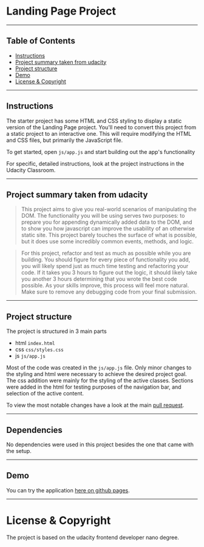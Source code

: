 # Landing Page Project

---

## Table of Contents

* [Instructions](#instructions)
* [Project summary taken from udacity](#project-summary-taken-from-udacity)
* [Project structure](#project-structure)
* [Demo](#Demo)
* [License & Copyright](#license--copyright)

---

## Instructions

The starter project has some HTML and CSS styling to display a static version of the Landing Page project. You'll need to convert this project from a static project to an
interactive one. This will require modifying the HTML and CSS files, but primarily the JavaScript file.

To get started, open `js/app.js` and start building out the app's functionality

For specific, detailed instructions, look at the project instructions in the Udacity Classroom.

---

## Project summary taken from udacity

> This project aims to give you real-world scenarios of manipulating the DOM. The functionality you will be using serves two purposes: to prepare you for appending dynamically
> added data to the DOM, and to show you how javascript can improve the usability of an otherwise static site. This project barely touches the surface of what is possible, but it
> does use some incredibly common events, methods, and logic.

> For this project, refactor and test as much as possible while you are building. You should figure for every piece of functionality you add, you will likely spend just as much
> time testing and refactoring your code. If it takes you 3 hours to figure out the logic, it should likely take you another 3 hours determining that you wrote the best code
> possible. As your skills improve, this process will feel more natural. Make sure to remove any debugging code from your final submission.

---

## Project structure

The project is structured in 3 main parts

- html  `index.html`
- css `css/styles.css`
- js `js/app.js`

Most of the code was created in the `js/app.js` file. Only minor changes to the styling and html were necessary to achieve the desired project goal.
The css addition were mainly for the styling of the active classes.
Sections were added in the html for testing purposes of the navigation bar, and selection of the active content.


To view the most notable changes have a look at the main [pull request](https://github.com/Mehtrick/udacity-frontend-L2-landing-page/pull/1).

---

## Dependencies

No dependencies were used in this project besides the one that came with the setup.

---

## Demo

You can try the application [here on github pages](https://mehtrick.github.io/udacity-frontend-L2-landing-page/).

---

# License & Copyright

The project is based on the udacity frontend developer nano degree. 
